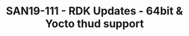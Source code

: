 ---
categories:
- san19
description: This session will give an overview of some of the latest updates happening
  on the Reference Design kit known as RDK and will briefly highlight the contributions
  made by Linaro MMWG in the following areas. <br /> <br /> 1) 64bit support for RDKV
  mediaclient & Yocto Thud build support <br /> 2) RDK3/Spark Apps bringup like rdkmediaplayer
  and rdkbrowser2<br /> 3) WPEFramework with WPEWebit Browser & EMEv3 (Playready &
  Widevine) features<br /> 4) RDK upstreaming
image:
  featured: 'true'
  path: /assets/images/featured-images/san19/SAN19-111.png
session_attendee_num: '0'
session_id: SAN19-111
session_room: Sunset IV (Session 2)
session_slot:
  end_time: '2019-09-23 15:25:00'
  start_time: '2019-09-23 15:00:00'
session_speakers:
- speaker_bio: Overall 10 Years of experience on Embedded multimedia systems like
    Infotainment & STB products with 6+ years of RDK experience.
  speaker_company: L&T technology services
  speaker_image: /assets/images/speakers/san19/sivasubramanian-patchaiperumal.jpg
  speaker_location: ''
  speaker_name: SIVASUBRAMANIAN PATCHAIPERUMAL
  speaker_position: Project lead at L&T Technology services, working as Comcast assignee
    for Linaro MMWG
  speaker_username: sivasubramanian.patchaiperumal
- speaker_bio: Specialized in RDK media client stack mostly works in Westeros Compositor,
    Metrologicals WPE Framework, Digital Rights Management and so on.
  speaker_company: ''
  speaker_image: /assets/images/speakers/san19/moorthy-baskaravenkatraman-sambamoorthy.jpg
  speaker_location: ''
  speaker_name: Moorthy Baskaravenkatraman Sambamoorthy
  speaker_position: Senior Engineer at L&T Technology services Ltd., Comcast assignee
    from Linaro MultiMedia Working Group
  speaker_username: moorthy.baskaravenkatramansambamoorthy
session_track: Multimedia
tag: session
tags:
- Tools
- ' Linux Kernel'
- ' Training'
title: SAN19-111 - RDK Updates - 64bit & Yocto thud support
---